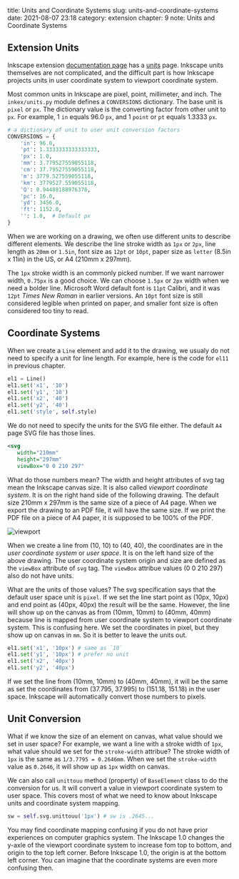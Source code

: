 title: Units and Coordinate Systems
slug: units-and-coordinate-systems
date: 2021-08-07 23:18
category: extension
chapter: 9
note: Units and Coordinate Systems

## Extension Units

Inkscape extension [documentation page](https://inkscape.gitlab.io/extensions/documentation/index.html) has a [units](https://inkscape.gitlab.io/extensions/documentation/units.html) 
page. Inkscape units themselves are not complicated, and the difficult part is how 
Inkscape projects units in user coordinate system to viewport coordinate system. 

Most common units in Inkscape are pixel, point, millimeter, and inch. The `inkex/units.py` 
module defines a `CONVERSIONS` dictionary.  The base unit is `pixel` or `px`.  The dictionary 
value is the converting factor from other unit to `px`. For example, 1 `in` equals 96.0 `px`, 
and 1 `point` or `pt` equals 1.3333 `px`.  

```python
# a dictionary of unit to user unit conversion factors
CONVERSIONS = {
    'in': 96.0,
    'pt': 1.3333333333333333,
    'px': 1.0,
    'mm': 3.779527559055118,
    'cm': 37.79527559055118,
    'm': 3779.527559055118,
    'km': 3779527.559055118,
    'Q': 0.94488188976378,
    'pc': 16.0,
    'yd': 3456.0,
    'ft': 1152.0,
    '': 1.0,  # Default px
}
```

When we are working on a drawing, we often use different units to describe different elements. 
We describe the line stroke width as `1px` or `2px`, line length as `20mm` or `1.5in`, 
font size as `12pt` or `10pt`, 
paper size as `letter` (8.5in x 11in) in the US, or A4 (210mm x 297mm). 

The `1px` 
stroke width is an commonly picked number. If we want narrower width, `0.75px` is a good choice. 
We can choose `1.5px` or `2px` width when we need a bolder line. Microsoft Word default 
font is `11pt` Calibri, and it was `12pt` *Times New Roman* in earlier versions. An `10pt` 
font size is still considered legible when printed on paper, and smaller font size is 
often considered too tiny to read. 

## Coordinate Systems

When we create a `Line` element and add it to the drawing, we usualy do not need to specify 
a unit for line length.  For example, here is the code for `el11` in previous chapter. 

```python
el1 = Line()
el1.set('x1', '10')
el1.set('y1', '10')
el1.set('x2', '40')
el1.set('y2', '40')
el1.set('style', self.style)
```

We do not need to specify the units for the SVG file either. The default `A4` page SVG 
file has those lines. 

```xml
<svg
   width="210mm"
   height="297mm"
   viewBox="0 0 210 297"

```

What do those numbers mean?  The width and height attributes of svg tag mean the Inkscape 
canvas size. It is also called *viewport coordinate system*. It is on the right hand side of the 
following drawing. The default size 210mm x 297mm is the same size of a piece of A4 page. When 
we export the drawing to an PDF file, it will have the same size. If we print the PDF file 
on a piece of A4 paper, it is supposed to be 100% of the PDF. 

<div style="max-width:800px">
  <img class="img-fluid pb-2" src="/images/ext9/viewport.svg" alt="viewport"> 
</div>

When we create a line from (10, 10) to (40, 40), the coordinates are in the *user coordinate system* or 
*user space*. It is on the left hand size of the above drawing. 
The user coordinate system origin and size are defined as the `viewBox` attribute of `svg` 
tag. The `viewBox` attribue values (0 0 210 297) also do not have units. 

What are the units of those 
values? The svg specification says that the default user space unit is `pixel`. 
If we set the line start point 
as (10px, 10px) and end point as (40px, 40px) the result will be the same. However, the line will 
show up on the canvas as from (10mm, 10mm) to (40mm, 40mm) because line is mapped from user coordinate 
system to viewport coordinate system. This is confusing here.  We set the coordinates 
in pixel, but they show up on canvas in `mm`. So it is better to leave the units out. 

```python
el1.set('x1', '10px') # same as `10`
el1.set('y1', '10px') # prefer no unit
el1.set('x2', '40px')
el1.set('y2', '40px')
```

If we set the line from (10mm, 10mm) to (40mm, 40mm), it will be the same as set the coordinates 
from (37.795, 37.995) to (151.18, 151.18) in the user space.  Inkscape will automatically convert 
those numbers to pixels. 

## Unit Conversion

What if we know the size of an element on canvas, what value should we set in user space?
For example, we want a line with a stroke width of `1px`, what value should we set for 
the `stroke-width` attribue? The stroke width of `1px` is the same as `1/3.7795 = 0.2646mm`. 
When we set the `stroke-width` value as `0.2646`, it will show up as `1px` width on canvas.

We can also call `unittouu` method (property) of `BaseElement` class to do the conversion 
for us. It will convert a value in viewport coordinate system to user space. This covers 
most of what we need to know about Inkscape units and coordinate system mapping. 

```python
sw = self.svg.unittouu('1px') # sw is .2645...
```

You may find coordinate mapping confusing if you do 
not have prior experiences on computer graphics system. The Inkscape 1.0 changes the 
y-axle of the viewport coordinate system to increase fom top to bottom, and origin to the 
top left corner. Before Inkscape 1.0, the origin is at the bottom left corner. You can 
imagine that the coordinate systems are even more confusing then. 

